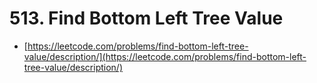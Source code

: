 # 513. Find Bottom Left Tree Value

- [https://leetcode.com/problems/find-bottom-left-tree-value/description/](https://leetcode.com/problems/find-bottom-left-tree-value/description/)
